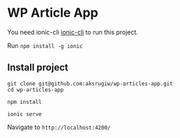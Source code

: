 # WP Article App

You need ionic-cli [ionic-cli](https://github.com/ionic-team/ionic-cli) to run this project.

Run `npm install -g ionic`

## Install project

```
git clone git@github.com:aksrugiw/wp-articles-app.git
cd wp-articles-app

npm install

ionic serve
```

Navigate to `http://localhost:4200/`